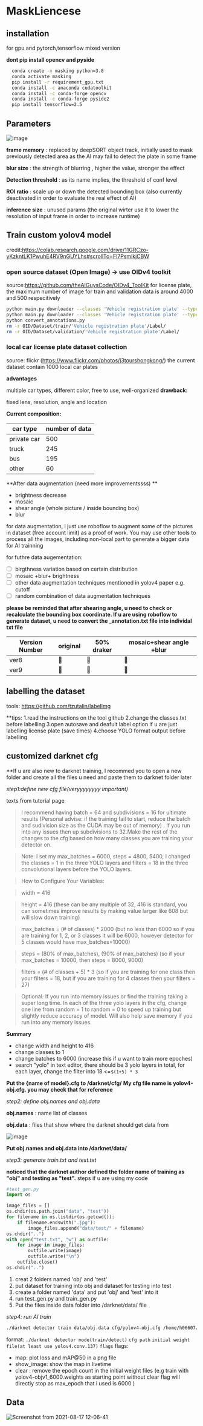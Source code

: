 # MaskLiencese

## installation
for gpu and pytorch,tensorflow mixed version 

**dont pip install opencv and pyside**
```bash
  conda create -n masking python=3.8
  conda activate masking
  pip install -r requirement_gpu.txt
  conda install -c anaconda cudatoolkit
  conda install -c conda-forge opencv
  conda install -c conda-forge pyside2
  pip install tensorflow=2.5
```

## Parameters
![image](https://user-images.githubusercontent.com/55791584/129301961-d080d46e-d959-487a-ac32-276252cb4919.png)

**frame memory** : replaced by deepSORT object track, initially used to mask previously detected area as the AI may fail to detect the plate in some frame

**blur size** : the strength of blurring , higher the value, stronger the effect

**Detection threshold** : as its name implies, the threshold of conf level 

**ROI ratio** : scale up or down the detected bounding box (also currently deactivated in order to evaluate the real effect of AI)

**inference size** : unused params (the original wirter use it to lower the resolution of input frame in order to increase runtime)


## Train custom yolov4 model 
credit:https://colab.research.google.com/drive/11GRCzo-yKzkntLK1PwuhE4RV9nGUYLhs#scrollTo=Fl7PsmikjCBW

### open source dataset (Open Image) -> use OIDv4 toolkit
source:https://github.com/theAIGuysCode/OIDv4_ToolKit
for license plate, the maximum number of image for train and validation data is around 4000 and 500 respecitively 

```bash
python main.py downloader --classes 'Vehicle registration plate' --type_csv train --limit 4000
python main.py downloader --classes 'Vehicle registration plate' --type_csv validation --limit 500
python convert_annotations.py
rm -r OID/Dataset/train/'Vehicle registration plate'/Label/
rm -r OID/Dataset/validation/'Vehicle registration plate'/Label/
```

### local car license plate dataset collection

source: flickr (https://www.flickr.com/photos/j3tourshongkong/)
the current dataset contain 1000 local car plates

**advantages**

multiple car types, different color, free to use, well-organized
**drawback:**

fixed lens, resolution, angle and location

**Current composition:**

car type | number of data
---------|---------------
private car| 500
truck|245
bus|195
other|60

**After data augmentation:(need more improvementssss) **
* brightness decrease
* mosaic
* shear angle (whole picture / inside bounding box)
* blur

for data augmentation, i just use roboflow to augment some of the pictures in dataset (free account limit) as a proof of work. You may use other tools to process all the images, including non-local part to generate a bigger data for AI trainning

for futhre data augementation:

- [ ] birgthness variation based on certain distribution
- [ ] mosaic +blur+ brightness 
- [ ] other data augmentation techniques mentioned in yolov4 paper e.g. cutoff 
- [ ] random combination of data augmentation techniques

**please be reminded that after shearing angle, u need to check or recalculate the bounding box coordinate. If u are using roboflow to generate dataset, u need to convert the _annotation.txt file into individal txt file**

Version Number | original |  50% draker | mosaic+shear angle +blur
---------|----------|-------------|--------------------------
ver8|:large_blue_circle:|:large_blue_circle:|:red_circle:
ver9|:large_blue_circle:|:large_blue_circle:|:large_blue_circle:


## labelling the dataset 

tools: https://github.com/tzutalin/labelImg

**tips:
1.read the instructions on the tool github
2.change the classes.txt before labelling
3.open autosave and deafult label option if u are just labelling license plate (save times)
4.choose YOLO format output before labelling

## customized darknet cfg

**If u are also new to darknet training, I recommed you to open a new folder and create all the files u need and paste them to darknet folder later

*step1:define new cfg file(veryyyyyyyy important)*

texts from tutorial page


>I recommend having batch = 64 and subdivisions = 16 for ultimate results (Personal advise: if the training fail to start, reduce the batch and sudivision size as the CUDA may be out of memory) . If you run into any issues then up subdivisions to 32.Make the rest of the changes to the cfg based on how many classes you are training your detector on.

>Note: I set my max_batches = 6000, steps = 4800, 5400, I changed the classes = 1 in the three YOLO layers and filters = 18 in the three convolutional layers before the YOLO layers.

>How to Configure Your Variables:

>width = 416

>height = 416 (these can be any multiple of 32, 416 is standard, you can sometimes improve results by making value larger like 608 but will slow down training)

>max_batches = (# of classes) * 2000 (but no less than 6000 so if you are training for 1, 2, or 3 classes it will be 6000, however detector for 5 classes would have max_batches=10000)

>steps = (80% of max_batches), (90% of max_batches) (so if your max_batches = 10000, then steps = 8000, 9000)

>filters = (# of classes + 5) * 3 (so if you are training for one class then your filters = 18, but if you are training for 4 classes then your filters = 27)

>Optional: If you run into memory issues or find the training taking a super long time. In each of the three yolo layers in the cfg, change one line from random = 1 to random = 0 to speed up training but slightly reduce accuracy of model. Will also help save memory if you run into any memory issues.

**Summary**

* change width and height to 416
* change classes to 1
* change batches to 6000 (increase this if u want to train more epoches)
* search "yolo" in text editor, there should be 3 yolo layers in total, for each layer, change the filter into 18   <=`$(1+5) * 3`


**Put the {name of model}.cfg to /darknet/cfg/**
**My cfg file name is yolov4-obj.cfg. you may check that for reference**

*step2: define obj.names and obj.data*

**obj.names** : name list of classes

**obj.data** : files that show where the darknet should get data from

![image](https://user-images.githubusercontent.com/55791584/129152853-f353a1a3-5bf5-4689-8edf-304441077640.png)

**Put obj.names and obj.data into /darknet/data/**

*step3: generate train.txt and test.txt*

**noticed that the darknet author defined the folder name of training as "obj" and testing as "test".**
steps if u are using my code
```python
#test_gen.py
import os

image_files = []
os.chdir(os.path.join("data", "test"))
for filename in os.listdir(os.getcwd()):
    if filename.endswith(".jpg"):
        image_files.append("data/test/" + filename)
os.chdir("..")
with open("test.txt", "w") as outfile:
    for image in image_files:
        outfile.write(image)
        outfile.write("\n")
    outfile.close()
os.chdir("..")
```
1. creat 2 folders named 'obj' and 'test'
2. put dataset for training into obj and dataset for testing into test
3. create a folder named 'data' and put 'obj' and 'test' into it
4. run test_gen.py and train_gen.py
5. Put the files inside data folder into /darknet/data/ file

*step4: run AI train*
```bash
./darknet detector train data/obj.data cfg/yolov4-obj.cfg /home/h06607/darknet/backup/yolov4-objv1_6000.weights -map -show_image -clear 
```
format:
`./darknet`  ` detector mode(train/detect)` `cfg path`  `initial weight file(at least use yolov4.conv.137)`  `flags` 
flags:
* map: plot loss and mAP@50 in a png file
* show_image: show the map in livetime 
* clear : remove the epoch count in the initial weight files 
(e.g train with yolov4-objv1_6000.weights as starting point without clear flag will directly stop as max_epoch that i used is 6000 )


## Data
![Screenshot from 2021-08-17 12-06-41](https://user-images.githubusercontent.com/55791584/129662084-83ccf835-fa36-474a-b4b4-c7df54d16c20.png)



